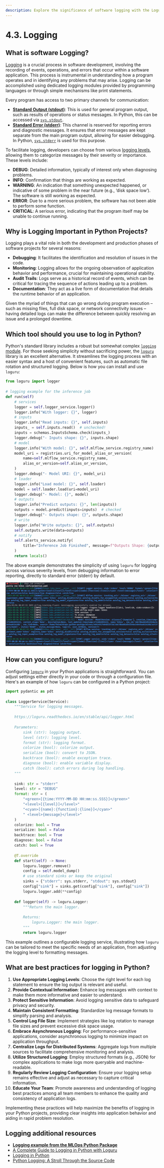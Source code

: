 ```yaml
---
description: Explore the significance of software logging with the Loguru library. Discover how to implement logging effectively to monitor application behavior, identify and diagnose issues, and create robust audit trails for your MLOps projects.
---
```


# 4.3. Logging

## What is software Logging?

[Logging](https://en.wikipedia.org/wiki/Logging_(computing)) is a crucial process in software development, involving the recording of events, operations, and errors that occur within a software application. This process is instrumental in understanding how a program operates and in identifying any problems that may arise. Logging can be accomplished using dedicated logging modules provided by programming languages or through simple mechanisms like print statements.

Every program has access to two primary channels for communication:

- **[Standard Output (stdout)](https://en.wikipedia.org/wiki/Standard_streams#Standard_output_(stdout))**: This is used for general program output, such as results of operations or status messages. In Python, this can be accessed via [`sys.stdout`](https://docs.python.org/3/library/sys.html#sys.stdout).
- **[Standard Error (stderr)](https://en.wikipedia.org/wiki/Standard_streams#Standard_error_(stderr))**: This channel is reserved for reporting errors and diagnostic messages. It ensures that error messages are kept separate from the main program output, allowing for easier debugging. In Python, [`sys.stderr`](https://docs.python.org/3/library/sys.html#sys.stderr) is used for this purpose.

To facilitate logging, developers can choose from various [logging levels](https://docs.python.org/3/library/logging.html#logging-levels), allowing them to categorize messages by their severity or importance. These levels include:

- **DEBUG**: Detailed information, typically of interest only when diagnosing problems.
- **INFO**: Confirmation that things are working as expected.
- **WARNING**: An indication that something unexpected happened, or indicative of some problem in the near future (e.g., ‘disk space low’). The software is still working as expected.
- **ERROR**: Due to a more serious problem, the software has not been able to perform some function.
- **CRITICAL**: A serious error, indicating that the program itself may be unable to continue running.

## Why is Logging Important in Python Projects?

Logging plays a vital role in both the development and production phases of software projects for several reasons:

- **Debugging**: It facilitates the identification and resolution of issues in the code.
- **Monitoring**: Logging allows for the ongoing observation of application behavior and performance, crucial for maintaining operational stability.
- **Audit Trails**: Logs serve as a historical record of events, which can be critical for tracing the sequence of actions leading up to a problem.
- **Documentation**: They act as a live form of documentation that details the runtime behavior of an application.

Given the myriad of things that can go wrong during program execution – such as missing files, full disk space, or network connectivity issues – having detailed logs can make the difference between quickly resolving an issue and a prolonged downtime.

## Which tool should you use to log in Python?

Python's standard library includes a robust but somewhat complex [`logging` module](https://docs.python.org/3/library/logging.html). For those seeking simplicity without sacrificing power, the [`loguru`](https://loguru.readthedocs.io/) library is an excellent alternative. It streamlines the logging process with an easier syntax and a host of convenient features, such as automatic file rotation and structured logging. Below is how you can install and use `loguru`:

```python
from loguru import logger

# logging example for the inference job
def run(self)
    # services
    logger = self.logger_service.logger()
    logger.info("With logger: {}", logger)
    # inputs
    logger.info("Read inputs: {}", self.inputs)
    inputs_ = self.inputs.read()  # unchecked!
    inputs = schemas.InputsSchema.check(inputs_)
    logger.debug("- Inputs shape: {}", inputs.shape)
    # model
    logger.info("With model: {}", self.mlflow_service.registry_name)
    model_uri = registries.uri_for_model_alias_or_version(
        name=self.mlflow_service.registry_name,
        alias_or_version=self.alias_or_version,
    )
    logger.debug("- Model URI: {}", model_uri)
    # loader
    logger.info("Load model: {}", self.loader)
    model = self.loader.load(uri=model_uri)
    logger.debug("- Model: {}", model)
    # outputs
    logger.info("Predict outputs: {}", len(inputs))
    outputs = model.predict(inputs=inputs)  # checked
    logger.debug("- Outputs shape: {}", outputs.shape)
    # write
    logger.info("Write outputs: {}", self.outputs)
    self.outputs.write(data=outputs)
    # notify
    self.alerts_service.notify(
        title="Inference Job Finished", message=f"Outputs Shape: {outputs.shape}"
    )
    return locals()
```

The above example demonstrates the simplicity of using `loguru` for logging across various severity levels, from debugging information to error reporting, directly to standard error (stderr) by default.

![Execution traces](../img/executions/traces.png)

## How can you configure loguru?

Configuring [`loguru`](https://loguru.readthedocs.io/) in your Python applications is straightforward. You can adjust settings either directly in your code or through a configuration file. Here's an example of how `loguru` can be configured in a Python project:

```python
import pydantic as pdt

class LoggerService(Service):
    """Service for logging messages.

    https://loguru.readthedocs.io/en/stable/api/logger.html

    Parameters:
        sink (str): logging output.
        level (str): logging level.
        format (str): logging format.
        colorize (bool): colorize output.
        serialize (bool): convert to JSON.
        backtrace (bool): enable exception trace.
        diagnose (bool): enable variable display.
        catch (bool): catch errors during log handling.
    """

    sink: str = "stderr"
    level: str = "DEBUG"
    format: str = (
        "<green>[{time:YYYY-MM-DD HH:mm:ss.SSS}]</green>"
        "<level>[{level}]</level>"
        "<cyan>[{name}:{function}:{line}]</cyan>"
        " <level>{message}</level>"
    )
    colorize: bool = True
    serialize: bool = False
    backtrace: bool = True
    diagnose: bool = False
    catch: bool = True

    @T.override
    def start(self) -> None:
        loguru.logger.remove()
        config = self.model_dump()
        # use standard sinks or keep the original
        sinks = {"stderr": sys.stderr, "stdout": sys.stdout}
        config["sink"] = sinks.get(config["sink"], config["sink"])
        loguru.logger.add(**config)

    def logger(self) -> loguru.Logger:
        """Return the main logger.

        Returns:
            loguru.Logger: the main logger.
        """
        return loguru.logger
```

This example outlines a configurable logging service, illustrating how `loguru` can be tailored to meet the specific needs of an application, from adjusting the logging level to formatting messages.

## What are best practices for logging in Python?

1. **Use Appropriate Logging Levels**: Choose the right level for each log statement to ensure the log output is relevant and useful.
2. **Provide Contextual Information**: Enhance log messages with context to make them more informative and easier to understand.
3. **Protect Sensitive Information**: Avoid logging sensitive data to safeguard privacy and security.
4. **Maintain Consistent Formatting**: Standardize log message formats to simplify parsing and analysis.
5. **Control Log File Size**: Implement strategies like log rotation to manage file sizes and prevent excessive disk space usage.
6. **Embrace Asynchronous Logging**: For performance-sensitive applications, consider asynchronous logging to minimize impact on application throughput.
7. **Centralize Logs for Distributed Systems**: Aggregate logs from multiple sources to facilitate comprehensive monitoring and analysis.
8. **Utilize Structured Logging**: Employ structured formats (e.g., JSON) for complex applications to make logs more queryable and machine-readable.
9. **Regularly Review Logging Configuration**: Ensure your logging setup remains effective and adjust as necessary to capture critical information.
10. **Educate Your Team**: Promote awareness and understanding of logging best practices among all team members to enhance the quality and consistency of application logs.

Implementing these practices will help maximize the benefits of logging in your Python projects, providing clear insights into application behavior and aiding in rapid problem resolution.

## Logging additional resources

- **[Logging example from the MLOps Python Package](https://github.com/fmind/mlops-python-package/blob/main/src/bikes/jobs/training.py)**
- [A Complete Guide to Logging in Python with Loguru](https://betterstack.com/community/guides/logging/loguru/)
- [Logging in Python](https://realpython.com/python-logging/)
- [Python Logging: A Stroll Through the Source Code](https://realpython.com/python-logging-source-code/)
